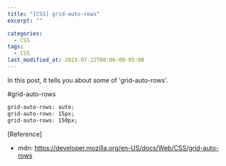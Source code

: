 ```yaml
---
title: "[CSS] grid-auto-rows"
excerpt: ""

categories:
  - CSS
tags:
  - CSS
last_modified_at: 2023-07-22T08:06:00-05:00
---
```


In this post, it tells you about some of 'grid-auto-rows'.

#grid-auto-rows

```css
grid-auto-rows: auto;
grid-auto-rows: 15px;
grid-auto-rows: 150px;
```

[Reference]

- mdn: <https://developer.mozilla.org/en-US/docs/Web/CSS/grid-auto-rows>
